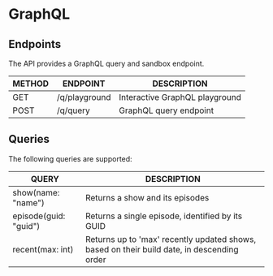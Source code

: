 # GraphQL

## Endpoints

The API provides a GraphQL query and sandbox endpoint.

| METHOD | ENDPOINT                       | DESCRIPTION                    | 
|--------|--------------------------------|--------------------------------|
| GET    | /q/playground                  | Interactive GraphQL playground |
| POST   | /q/query                       | GraphQL query endpoint         |

## Queries

The following queries are supported:

| QUERY                       | DESCRIPTION                      | 
|-----------------------------|----------------------------------|
| show(name: "name")          | Returns a show and its episodes  |
| episode(guid: "guid")       | Returns a single episode, identified by its GUID |
| recent(max: int)            | Returns up to 'max' recently updated shows, based on their build date, in descending order |

